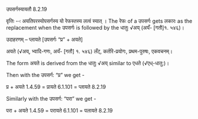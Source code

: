 

 उपसर्गस्यायतौ 8.2.19 


वृत्तिः --ः अयतिपरस्‍योपसर्गस्‍य यो रेफस्‍तस्‍य लत्‍वं स्‍यात् । The रेफः of a उपसर्गः gets लकारः as the replacement when the उपसर्गः is followed by the धातुः √अय् (अयँ- [गतौ]१. ५४६)। 


उदाहरणम् – प्लायते [उपसर्गः “प्र” + अयते] 

अयते (√अय्, भ्वादि-गणः, अयँ- [गतौ] १. ५४६) लँट्, कर्तरि-प्रयोगः, प्रथम-पुरुषः, एकवचनम्। 

The form अयते is derived from the धातुः √अय् similar to एधते (√एध्-धातु:)। 


Then with the उपसर्ग: “प्र” we get - 

प्र + अयते 1.4.59 = प्रायते 6.1.101 = प्लायते 8.2.19 


Similarly with the उपसर्ग: “परा” we get - 

परा + अयते 1.4.59 = परायते 6.1.101 = पलायते 8.2.19 


